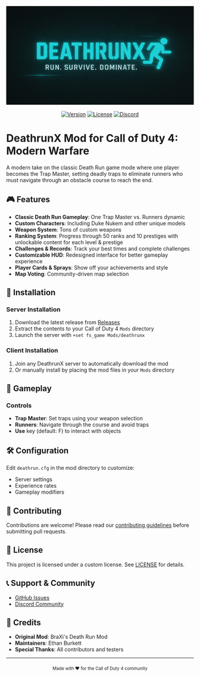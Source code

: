 <div align="center">
  <img src=".github/assets/dx_banner.png" alt="DeathrunX Banner">
  
  [![Version](https://img.shields.io/badge/version-1.2.1-blue.svg)](https://github.com/BraXi/DeathRun-Mod)
  [![License](https://img.shields.io/badge/license-Custom-blue.svg)](LICENSE)
  [![Discord](https://img.shields.io/discord/dxdeathrun?color=7289da&label=Discord&logo=discord&logoColor=white)](YOUR_DISCORD_INVITE_LINK)
</div>

# DeathrunX Mod for Call of Duty 4: Modern Warfare

A modern take on the classic Death Run game mode where one player becomes the Trap Master, setting deadly traps to eliminate runners who must navigate through an obstacle course to reach the end.

## 🎮 Features

- **Classic Death Run Gameplay**: One Trap Master vs. Runners dynamic
- **Custom Characters**: Including Duke Nukem and other unique models
- **Weapon System**: Tons of custom weapons
- **Ranking System**: Progress through 50 ranks and 10 prestiges with unlockable content for each level & prestige
- **Challenges & Records**: Track your best times and complete challenges
- **Customizable HUD**: Redesigned interface for better gameplay experience
- **Player Cards & Sprays**: Show off your achievements and style
- **Map Voting**: Community-driven map selection

## 🚀 Installation

### Server Installation

1. Download the latest release from [Releases](https://github.com/EthanBurkett/DeathRunX/releases)
2. Extract the contents to your Call of Duty 4 `Mods` directory
3. Launch the server with `+set fs_game Mods/deathrunx`

### Client Installation

1. Join any DeathrunX server to automatically download the mod
2. Or manually install by placing the mod files in your `Mods` directory

## 🎯 Gameplay

### Controls

- **Trap Master**: Set traps using your weapon selection
- **Runners**: Navigate through the course and avoid traps
- **Use** key (default: F) to interact with objects

## 🛠️ Configuration

Edit `deathrun.cfg` in the mod directory to customize:

- Server settings
- Experience rates
- Gameplay modifiers

## 🤝 Contributing

Contributions are welcome! Please read our [contributing guidelines](CONTRIBUTING.md) before submitting pull requests.

## 📜 License

This project is licensed under a custom license. See [LICENSE](LICENSE) for details.

## 📞 Support & Community

- [GitHub Issues](https://github.com/EthanBurkett/DeathRunX/issues)
- [Discord Community](https://discord.gg/DeathrunX)

## 📝 Credits

- **Original Mod**: BraXi's Death Run Mod
- **Maintainers**: Ethan Burkett
- **Special Thanks**: All contributors and testers

---

<div align="center">
  <sub>Made with ❤️ for the Call of Duty 4 community</sub>
</div>
